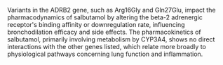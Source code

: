 Variants in the ADRB2 gene, such as Arg16Gly and Gln27Glu, impact the pharmacodynamics of salbutamol by altering the beta-2 adrenergic receptor's binding affinity or downregulation rate, influencing bronchodilation efficacy and side effects. The pharmacokinetics of salbutamol, primarily involving metabolism by CYP3A4, shows no direct interactions with the other genes listed, which relate more broadly to physiological pathways concerning lung function and inflammation.